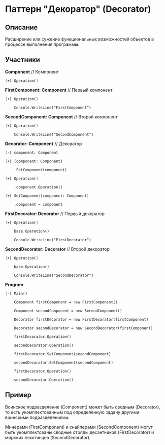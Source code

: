 ﻿# Паттерн "Декоратор" (Decorator)

## Описание

Расширение или сужение функциональных возможностей объектов в процессе выполнения программы.

## Участники

**Component** // Компонент

	(+) Operation()

**FirstComponent: Component** // Первый  компонент

	(+) Operation()

		Console.WriteLine("FirstComponent")

**SecondComponent: Component** // Второй компонент

	(+) Operation()

		Console.WriteLine("SecondComponent")

**Decorator: Component** // Декоратор

	(-) component: Component

	(+) (component: Component)

		.SetComponent(component)

	(+) Operation()

		.component.Operation()

	(+) SetComponent(component: Component)

		.component = component

**FirstDecorator: Decorator** // Первый декоратор

	(+) Operation()

		base.Operation()

		Console.WriteLine("FirstDecorator")

**SecondDecorator: Decorator** // Второй декоратор

	(+) Operation()

		base.Operation()

		Console.WriteLine("SecondDecorator")

**Program**

	(-) Main()

		Component firstComponent = new FirstComponent()

		Component secondComponent = new SecondComponent()

		Decorator firstDecorator = new FirstDecorator(firstComponent)

		Decorator secondDecorator = new SecondDecorator(firstComponent)

		firstDecorator.Operation()

		secondDecorator.Operation()

		firstDecorator.SetComponent(secondComponent)

		secondDecorator.SetComponent(secondComponent)

		firstDecorator.Operation()

		secondDecorator.Operation()

## Пример

Воинское подразделение (Component) может быть сводным (Decorator), то есть укомплектованным под определённую задачу другими воинскими подразделениями.

Минёрами (FirstComponent) и снайперами (SecondComponent) могут быть укомплектованы сводные отряды десантников (FirstDecorator) и морских пехотинцев (SecondDecorator).